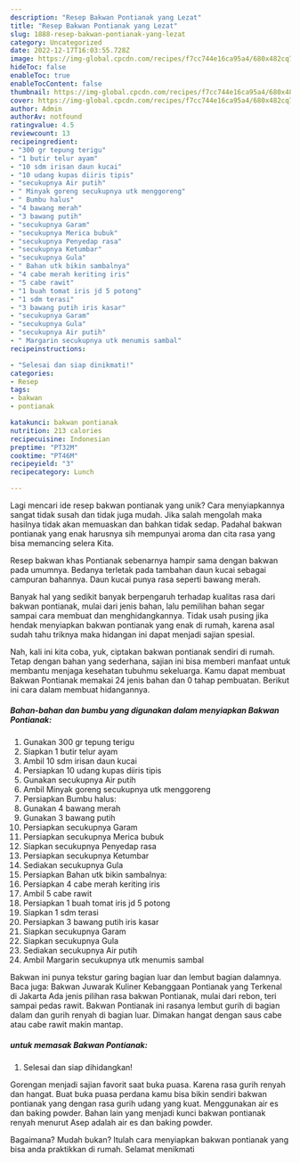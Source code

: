 ```yaml
---
description: "Resep Bakwan Pontianak yang Lezat"
title: "Resep Bakwan Pontianak yang Lezat"
slug: 1888-resep-bakwan-pontianak-yang-lezat
category: Uncategorized
date: 2022-12-17T16:03:55.728Z
image: https://img-global.cpcdn.com/recipes/f7cc744e16ca95a4/680x482cq70/bakwan-pontianak-foto-resep-utama.jpg
hideToc: false
enableToc: true
enableTocContent: false
thumbnail: https://img-global.cpcdn.com/recipes/f7cc744e16ca95a4/680x482cq70/bakwan-pontianak-foto-resep-utama.jpg
cover: https://img-global.cpcdn.com/recipes/f7cc744e16ca95a4/680x482cq70/bakwan-pontianak-foto-resep-utama.jpg
author: Admin
authorAv: notfound
ratingvalue: 4.5
reviewcount: 13
recipeingredient:
- "300 gr tepung terigu"
- "1 butir telur ayam"
- "10 sdm irisan daun kucai"
- "10 udang kupas diiris tipis"
- "secukupnya Air putih"
- " Minyak goreng secukupnya utk menggoreng"
- " Bumbu halus"
- "4 bawang merah"
- "3 bawang putih"
- "secukupnya Garam"
- "secukupnya Merica bubuk"
- "secukupnya Penyedap rasa"
- "secukupnya Ketumbar"
- "secukupnya Gula"
- " Bahan utk bikin sambalnya"
- "4 cabe merah keriting iris"
- "5 cabe rawit"
- "1 buah tomat iris jd 5 potong"
- "1 sdm terasi"
- "3 bawang putih iris kasar"
- "secukupnya Garam"
- "secukupnya Gula"
- "secukupnya Air putih"
- " Margarin secukupnya utk menumis sambal"
recipeinstructions:

- "Selesai dan siap dinikmati!"
categories:
- Resep
tags:
- bakwan
- pontianak

katakunci: bakwan pontianak 
nutrition: 213 calories
recipecuisine: Indonesian
preptime: "PT32M"
cooktime: "PT46M"
recipeyield: "3"
recipecategory: Lunch

---
```





Lagi mencari ide resep bakwan pontianak yang unik? Cara menyiapkannya sangat tidak susah dan tidak juga mudah. Jika salah mengolah maka hasilnya tidak akan memuaskan dan bahkan tidak sedap. Padahal bakwan pontianak yang enak harusnya sih mempunyai aroma dan cita rasa yang bisa memancing selera Kita.





Resep bakwan khas Pontianak sebenarnya hampir sama dengan bakwan pada umumnya. Bedanya terletak pada tambahan daun kucai sebagai campuran bahannya. Daun kucai punya rasa seperti bawang merah.

Banyak hal yang sedikit banyak berpengaruh terhadap kualitas rasa dari bakwan pontianak, mulai dari jenis bahan, lalu pemilihan bahan segar sampai cara membuat dan menghidangkannya. Tidak usah pusing jika hendak menyiapkan bakwan pontianak yang enak di rumah, karena asal sudah tahu triknya maka hidangan ini dapat menjadi sajian spesial.






Nah, kali ini kita coba, yuk, ciptakan bakwan pontianak sendiri di rumah. Tetap dengan bahan yang sederhana, sajian ini bisa memberi manfaat untuk membantu menjaga kesehatan tubuhmu sekeluarga. Kamu dapat membuat Bakwan Pontianak memakai 24 jenis bahan dan 0 tahap pembuatan. Berikut ini cara dalam membuat hidangannya.

<!--inarticleads1-->

##### Bahan-bahan dan bumbu yang digunakan dalam menyiapkan Bakwan Pontianak:

1. Gunakan 300 gr tepung terigu
1. Siapkan 1 butir telur ayam
1. Ambil 10 sdm irisan daun kucai
1. Persiapkan 10 udang kupas diiris tipis
1. Gunakan secukupnya Air putih
1. Ambil  Minyak goreng secukupnya utk menggoreng
1. Persiapkan  Bumbu halus:
1. Gunakan 4 bawang merah
1. Gunakan 3 bawang putih
1. Persiapkan secukupnya Garam
1. Persiapkan secukupnya Merica bubuk
1. Siapkan secukupnya Penyedap rasa
1. Persiapkan secukupnya Ketumbar
1. Sediakan secukupnya Gula
1. Persiapkan  Bahan utk bikin sambalnya:
1. Persiapkan 4 cabe merah keriting iris
1. Ambil 5 cabe rawit
1. Persiapkan 1 buah tomat iris jd 5 potong
1. Siapkan 1 sdm terasi
1. Persiapkan 3 bawang putih iris kasar
1. Siapkan secukupnya Garam
1. Siapkan secukupnya Gula
1. Sediakan secukupnya Air putih
1. Ambil  Margarin secukupnya utk menumis sambal


Bakwan ini punya tekstur garing bagian luar dan lembut bagian dalamnya. Baca juga: Bakwan Juwarak Kuliner Kebanggaan Pontianak yang Terkenal di Jakarta Ada jenis pilihan rasa bakwan Pontianak, mulai dari rebon, teri sampai pedas rawit. Bakwan Pontianak ini rasanya lembut gurih di bagian dalam dan gurih renyah di bagian luar. Dimakan hangat dengan saus cabe atau cabe rawit makin mantap. 

<!--inarticleads2-->

#####  untuk memasak Bakwan Pontianak:


1. Selesai dan siap dihidangkan!

Gorengan menjadi sajian favorit saat buka puasa. Karena rasa gurih renyah dan hangat. Buat buka puasa perdana kamu bisa bikin sendiri bakwan pontianak yang dengan rasa gurih udang yang kuat. Menggunakan air es dan baking powder. Bahan lain yang menjadi kunci bakwan pontianak renyah menurut Asep adalah air es dan baking powder. 

Bagaimana? Mudah bukan? Itulah cara menyiapkan bakwan pontianak yang bisa anda praktikkan di rumah. Selamat menikmati
